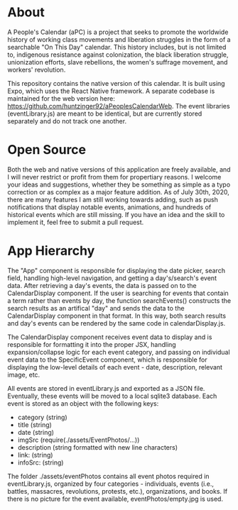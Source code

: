# About
A People's Calendar (aPC) is a project that seeks to promote the worldwide history of working class movements and liberation struggles in the form of a searchable "On This Day" calendar. This history includes, but is not limited to, indigenous resistance against colonization, the black liberation struggle, unionization efforts, slave rebellions, the women's suffrage movement, and workers' revolution.

This repository contains the native version of this calendar. It is built using Expo, which uses the React Native framework. A separate codebase is maintained for the web version here: https://github.com/huntzinger92/aPeoplesCalendarWeb. The event libraries (eventLibrary.js) are meant to be identical, but are currently stored separately and do not track one another.

# Open Source
Both the web and native versions of this application are freely available, and I will never restrict or profit from them for propertiary reasons. I welcome your ideas and suggestions, whether they be something as simple as a typo correction or as complex as a major feature addition. As of July 30th, 2020, there are many features I am still working towards adding, such as push notifications that display notable events, animations, and hundreds of historical events which are still missing. If you have an idea and the skill to implement it, feel free to submit a pull request.

# App Hierarchy

The "App" component is responsible for displaying the date picker, search field, handling high-level navigation, and getting a day's/search's event data. After retrieving a day's events, the data is passed on to the CalendarDisplay component. If the user is searching for events that contain a term rather than events by day, the function searchEvents() constructs the search results as an artifical "day" and sends the data to the CalendarDisplay component in that format. In this way, both search results and day's events can be rendered by the same code in calendarDisplay.js.

The CalendarDisplay component receives event data to display and is responsible for formatting it into the proper JSX, handling expansion/collapse logic for each event category, and passing on individual event data to the SpecificEvent component, which is responsible for displaying the low-level details of each event - date, description, relevant image, etc.

All events are stored in eventLibrary.js and exported as a JSON file. Eventually, these events will be moved to a local sqlite3 database. Each event is stored as an object with the following keys:
- category (string)
- title (string)
- date (string)
- imgSrc (require(./assets/EventPhotos/...))
- description (string formatted with new line characters)
- link: (string)
- infoSrc: (string)

The folder ./assets/eventPhotos contains all event photos required in eventLibrary.js, organized by four categories - individuals, events (i.e., battles, massacres, revolutions, protests, etc.), organizations, and books. If there is no picture for the event available, eventPhotos/empty.jpg is used.

